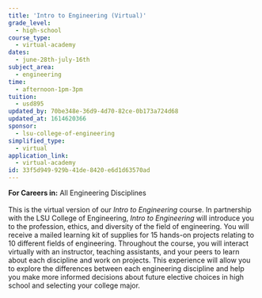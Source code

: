 ```yaml
---
title: 'Intro to Engineering (Virtual)'
grade_level:
  - high-school
course_type:
  - virtual-academy
dates:
  - june-28th-july-16th
subject_area:
  - engineering
time:
  - afternoon-1pm-3pm
tuition:
  - usd895
updated_by: 70be348e-36d9-4d70-82ce-0b173a724d68
updated_at: 1614620366
sponsor:
  - lsu-college-of-engineering
simplified_type:
  - virtual
application_link:
  - virtual-academy
id: 33f5d949-929b-41de-8420-e6d1d63570ad
---
```

<b>For Careers in:</b> All Engineering Disciplines<br><br>
This is the virtual version of our <i>Intro to Engineering</i> course. In partnership with the LSU College of Engineering, <i>Intro to Engineering</i> will introduce you to the profession, ethics, and diversity of the field of engineering. You will receive a mailed learning kit of supplies for 15 hands-on projects relating to 10 different fields of engineering. Throughout the course, you will interact virtually with an instructor, teaching assistants, and your peers to learn about each discipline and work on projects. This experience will allow you to explore the differences between each engineering discipline and help you make more informed decisions about future elective choices in high school and selecting your college major.